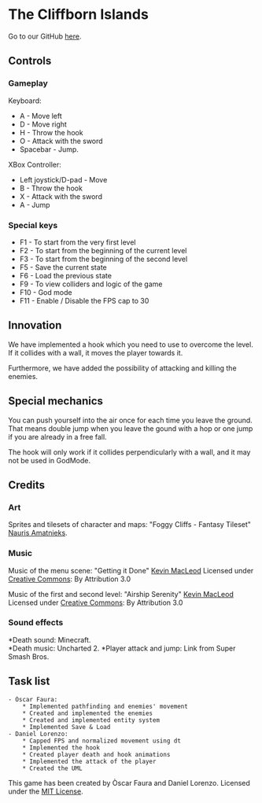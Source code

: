 # The Cliffborn Islands

Go to our GitHub [here](https://github.com/DLorenzoLaguno17/The-Cliffborn-Islands).

## Controls

### Gameplay

Keyboard:
* A - Move left
* D - Move right
* H - Throw the hook
* O - Attack with the sword
* Spacebar - Jump.

XBox Controller:
* Left joystick/D-pad - Move
* B - Throw the hook
* X - Attack with the sword
* A - Jump

### Special keys
* F1 - To start from the very first level
* F2 - To start from the beginning of the current level
* F3 - To start from the beginning of the second level
* F5 - Save the current state
* F6 - Load the previous state
* F9 - To view colliders and logic of the game
* F10 - God mode
* F11 - Enable / Disable the FPS cap to 30

## Innovation

We have implemented a hook which you need to use to overcome the level. If it collides with a wall, it moves the player towards it.

Furthermore, we have added the possibility of attacking and killing the enemies.

## Special mechanics

You can push yourself into the air once for each time you leave the ground. That means double jump when you leave the gound with a hop or one jump if you are already in a free fall.

The hook will only work if it collides perpendicularly with a wall, and it may not be used in GodMode.

## Credits

### Art
Sprites and tilesets of character and maps: "Foggy Cliffs - Fantasy Tileset"
[Nauris Amatnieks](https://twitter.com/Namatnieks).

### Music
Music of the menu scene: "Getting it Done"
[Kevin MacLeod](https://incompetech.com/)
Licensed under [Creative Commons](http://creativecommons.org/licenses/by/3.0/): By Attribution 3.0

Music of the first and second level: "Airship Serenity"
[Kevin MacLeod](https://incompetech.com/)
Licensed under [Creative Commons](http://creativecommons.org/licenses/by/3.0/): By Attribution 3.0

### Sound effects
*Death sound: Minecraft.		
*Death music: Uncharted 2.
*Player attack and jump: Link from Super Smash Bros.

## Task list
	- Òscar Faura: 
		* Implemented pathfinding and enemies' movement
		* Created and implemented the enemies
		* Created and implemented entity system
		* Implemented Save & Load
	- Daniel Lorenzo: 
		* Capped FPS and normalized movement using dt
		* Implemented the hook
		* Created player death and hook animations
		* Implemented the attack of the player
		* Created the UML

This game has been created by Òscar Faura and Daniel Lorenzo.
Licensed under the [MIT License](LICENSE).

